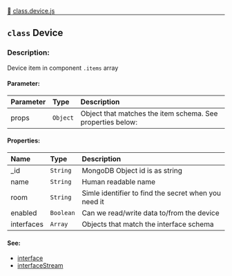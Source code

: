 <div class="mb-0">
    🔗 <a class="source-code" target="_blank"
        href="https://github.com/OpenHausIO/backend/blob/dev/components/devices/class.device.js">class.device.js</a>
</div>
<hr style="margin: 0 !important" />

<!-- CLASS -->

<!-- GENERAL -->
## `class` Device 
### Description:

Device item in component `.items` array

<!-- GENERAL -->

<!-- PARAMETER -->
#### Parameter:
| Parameter | Type       | Description    |
| :-------- | :--------- |:------------- |
| props | `Object` |  Object that matches the item schema. See properties below: |
<!-- PARAMETER -->

<!-- PROPERTIES -->
#### Properties:
| Name | Type | Description |
| :---- | :-------- | :----------- |
| _id | `String` | MongoDB Object id is as string |
| name | `String` | Human readable name |
| room | `String` | Simle identifier to find the secret when you need it |
| enabled | `Boolean` | Can we read/write data to/from the device |
| interfaces | `Array` | Objects that match the interface schema |
<!-- PROPERTIES -->

<!-- EVENTS -->
<!-- EVENTS -->

<!-- EXAMPLES -->
<!-- EXAMPLES -->

<!-- LINKS -->
#### See:
- [interface](/backend/components/devices/class.interface.js)<br />
- [interfaceStream](/backend/components/devices/class.interfaceStream.js)<br />
<!-- LINKS -->

<!-- CLASS -->



<!-- METHODS -->
<!-- METHODS -->